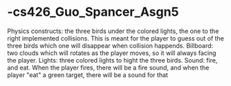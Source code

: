 # -cs426_Guo_Spancer_Asgn5
Physics constructs: the three birds under the colored lights, the one to the right implemented collisions. This is meant for the player to guess out of the three birds which one will disappear when collision happends.
Billboard: two clouds which will rotates as the player moves, so it will always facing the player.
Lights: three colored lights to hight the three birds.
Sound: fire, and eat. When the player fires, there will be a fire sound, and when the player "eat" a green target, there will be a sound for  that
